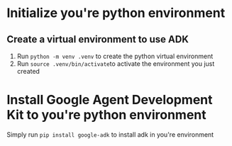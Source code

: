# Initialize you're python environment

## Create a virtual environment to use ADK

1. Run `python -m venv .venv` to create the python virtual environment
2. Run `source .venv/bin/activate`to activate the environment you just created

# Install Google Agent Development Kit to you're python environment

Simply run `pip install google-adk` to install adk in you're environment
